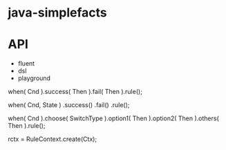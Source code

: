 # java-simplefacts


# API
* fluent
* dsl
* playground

when( Cnd ).success( Then ).fail( Then ).rule();

when( Cnd, State )
  .success()
  .fail()
  .rule();

when( Cnd ).choose( SwitchType ).option1( Then ).option2( Then ).others( Then ).rule();


rctx = RuleContext.create(Ctx);

